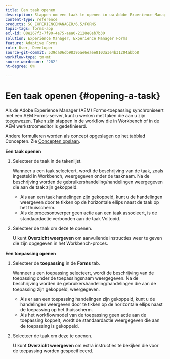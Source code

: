 ```yaml
---
title: Een taak openen
description: Stappen om een taak te openen in uw Adobe Experience Manager Forms-app.
content-type: reference
products: SG_EXPERIENCEMANAGER/6.5/FORMS
topic-tags: forms-app
exl-id: 08e267f3-7f90-4e75-aea0-2128e8eb7b30
solution: Experience Manager, Experience Manager Forms
feature: Adaptive Forms
role: User, Developer
source-git-commit: 539da06db98395ae6eaee8103a3e4b31204abbb8
workflow-type: tm+mt
source-wordcount: '282'
ht-degree: 0%

---
```


# Een taak openen {#opening-a-task}

Als de Adobe Experience Manager (AEM) Forms-toepassing synchroniseert met een AEM Forms-server, kunt u werken met taken die aan u zijn toegewezen. Taken zijn stappen in de workflow die in Workbench of in de AEM werkstroomeditor is gedefinieerd.

Andere formulieren worden als concept opgeslagen op het tabblad Concepten. Zie [Concepten opslaan](/help/forms/using/save-as-draft.md).

**Een taak openen**

1. Selecteer de taak in de takenlijst.

   Wanneer u een taak selecteert, wordt de beschrijving van de taak, zoals ingesteld in Workbench, weergegeven onder de taaknaam. Na de beschrijving worden de gebruikershandeling/handelingen weergegeven die aan de taak zijn gekoppeld.

   * Als aan een taak handelingen zijn gekoppeld, kunt u de handelingen weergeven door te tikken op de horizontale ellips naast de taak op het thuisscherm.
   * Als de procesontwerper geen actie aan een taak associeert, is de standaardactie verbonden aan de taak Voltooid.

1. Selecteer de taak om deze te openen.

   U kunt **Overzicht weergeven** om aanvullende instructies weer te geven die zijn opgegeven in het Workbench-proces.

**Een toepassing openen**

1. Selecteer de **toepassing** in de **Forms** tab.

   Wanneer u een toepassing selecteert, wordt de beschrijving van de toepassing onder de toepassingsnaam weergegeven. Na de beschrijving worden de gebruikershandeling/handelingen die aan de toepassing zijn gekoppeld, weergegeven.

   * Als er aan een toepassing handelingen zijn gekoppeld, kunt u de handelingen weergeven door te tikken op de horizontale ellips naast de toepassing op het thuisscherm.
   * Als het workflowmodel van de toepassing geen actie aan de toepassing koppelt, wordt de standaardactie weergegeven die aan de toepassing is gekoppeld.

1. Selecteer de taak om deze te openen.

   U kunt **Overzicht weergeven** om extra instructies te bekijken die voor de toepassing worden gespecificeerd.
